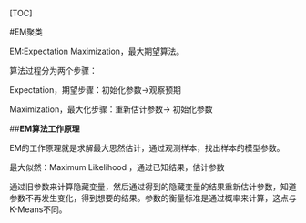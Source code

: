 [TOC]

#EM聚类

EM:Expectation Maximization，最大期望算法。

算法过程分为两个步骤：

Expectation，期望步骤：初始化参数$\to$观察预期

Maximization，最大化步骤：重新估计参数$\to$ 初始化参数

##**EM算法工作原理**

EM的工作原理就是求解最大思然估计，通过观测样本，找出样本的模型参数。

最大似然：Maximum Likelihood ，通过已知结果，估计参数

通过旧参数来计算隐藏变量，然后通过得到的隐藏变量的结果重新估计参数，知道参数不再发生变化，得到想要的结果。参数的衡量标准是通过概率来计算，这点与K-Means不同。